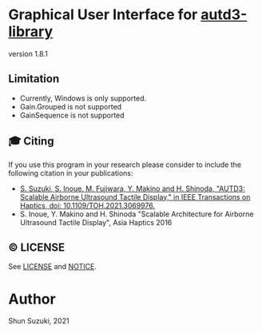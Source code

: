 # Graphical User Interface for [autd3-library](https://github.com/shinolab/autd3-library-software)

version 1.8.1

## Limitation

* Currently, Windows is only supported.
* Gain.Grouped is not supported
* GainSequence is not supported

## :mortar_board: Citing

If you use this program in your research please consider to include the following citation in your publications:

* [S. Suzuki, S. Inoue, M. Fujiwara, Y. Makino and H. Shinoda, "AUTD3: Scalable Airborne Ultrasound Tactile Display," in IEEE Transactions on Haptics, doi: 10.1109/TOH.2021.3069976.](https://ieeexplore.ieee.org/document/9392322)
* S. Inoue, Y. Makino and H. Shinoda "Scalable Architecture for Airborne Ultrasound Tactile Display", Asia Haptics 2016

## :copyright: LICENSE

See [LICENSE](./LICENSE) and [NOTICE](./NOTICE).

# Author

Shun Suzuki, 2021
